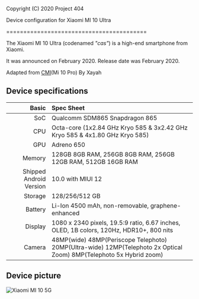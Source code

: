 Copyright (C) 2020 Project 404

Device configuration for Xiaomi MI 10 Ultra

=========================================

The Xiaomi MI 10 Ultra (codenamed _"cas"_) is a high-end smartphone from Xiaomi.

It was announced on February 2020. Release date was February 2020.

Adapted from [CMI](https://github.com/ArrowOS-Devices/android_device_xiaomi_cmi)(Mi 10 Pro) By Xayah
## Device specifications

Basic   | Spec Sheet
-------:|:-------------------------
SoC     | Qualcomm SDM865 Snapdragon 865
CPU     | Octa-core (1x2.84 GHz Kryo 585 & 3x2.42 GHz Kryo 585 & 4x1.80 GHz Kryo 585)
GPU     | Adreno 650
Memory  | 128GB 8GB RAM, 256GB 8GB RAM, 256GB 12GB RAM, 512GB 16GB RAM
Shipped Android Version | 10.0 with MIUI 12
Storage | 128/256/512 GB
Battery | Li-Ion 4500 mAh, non-removable, graphene-enhanced
Display | 1080 x 2340 pixels, 19.5:9 ratio, 6.67 inches, OLED, 1B colors, 120Hz, HDR10+, 800 nits
Camera  | 48MP(wide) 48MP(Periscope Telephoto) 20MP(Ultra-wide) 12MP(Telephoto 2x Optical Zoom) 8MP(Telephoto 5x Hybrid zoom)

## Device picture

![Xiaomi MI 10 5G ](https://fdn2.gsmarena.com/vv/pics/xiaomi/xiaomi-mi10-ultra-11.jpg "Xiaomi MI 10 Ultra 5G")
